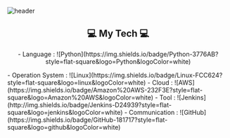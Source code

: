 ![header](https://capsule-render.vercel.app/api?type=rounded&color=auto&height=300&section=header&text=YEONSUN%20YOON&fontSize=70&fontColor=000080)

<h2 align="center"> 💻  My Tech 💻 </h2>


<p align="center"> - Language : ![Python](https://img.shields.io/badge/Python-3776AB?style=flat-square&logo=Python&logoColor=white)</p>
- Operation System : ![Linux](https://img.shields.io/badge/Linux-FCC624?style=flat-square&logo=linux&logoColor=white)
- Cloud : ![AWS](https://img.shields.io/badge/Amazon%20AWS-232F3E?style=flat-square&logo=Amazon%20AWS&logoColor=white)
- Tool : ![Jenkins](http://img.shields.io/badge/Jenkins-D24939?style=flat-square&logo=jenkins&logoColor=white)
- Communication : ![GitHub](https://img.shields.io/badge/GitHub-181717?style=flat-square&logo=github&logoColor=white)
</p>
